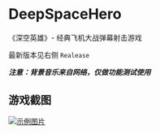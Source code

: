 # DeepSpaceHero

《深空英雄》- 经典飞机大战弹幕射击游戏

最新版本见右侧 `Realease`

***注意：背景音乐来自网络，仅做功能测试使用***

## 游戏截图

[![示例图片](https://s3.ax1x.com/2021/02/24/yXeC2q.jpg)](https://imgtu.com/i/yXeC2q)

